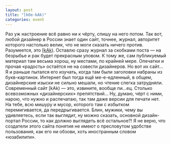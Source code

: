 ```yaml
---
layout: post
title: "[kOe-kAk)"
categories: event
---
```

Раз уж настроение всё равно ни к чёрту, спишу на него потом. Так вот, любой дизайнер в России знает один сайт, точнее, журнал, авторитет которого настолько велик, что не моги сказать ничего против. Разумеется, это [\[kAk)](https://kak.ru/). Оставлю сразу журнал за скобками поста — на безрыбье и рак будет прекрасным уловом. К тому же, сам публикуемый материал там весьма хорош, ну местами, по крайней мере. Опечатки и прочая «радость» остаётся не на совести дизайнеров. Но вот их сайт… Я и раньше пытался его изучать, когда там были заголовки набраны из букв-картинок. Интернет был тогда ещё ме-е-едленный, в общем, дизайнерские изыски не сильно мешали, но чтение слегка затрудняли. Современный сайт \[kAk) — это, извините, вообще пи…ец. Столько всевозможных «дизайнерских» препятствий… Ну, думаю, чёрт с ними, нарою, что нужно и распечатаю, так там даже версии для печати нет. На тебе, всю мишуру и мусор, которого там с избытком перемигивается, да передрыгивается. Блин, мужики, чему вы удивляетесь, если так выглядит, ну можно сказать, основной дизайн-портал России, то как должно выглядеть всё остальное?! Я не верю, что создатели этого сайта понятия не имеют о пресловутом удобстве пользования, как его ни обзови, хоть иностранным словом «юзабилити».